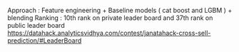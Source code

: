 Approach : Feature engineering + Baseline models ( cat boost and LGBM ) + blending
Ranking : 10th rank on private leader board and 37th rank on public leader board
https://datahack.analyticsvidhya.com/contest/janatahack-cross-sell-prediction/#LeaderBoard
